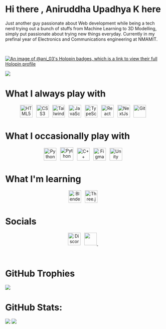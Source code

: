 
Hi there [](https://user-images.githubusercontent.com/18350557/176309783-0785949b-9127-417c-8b55-ab5a4334074e.gif) , Aniruddha Upadhya K here
===========================================================================================================================================

Just another guy passionate about Web development while being a tech nerd trying out a bunch of stuffs from Machine Learning to 3D Modelling, simply put passionate about trying new things everyday. Currently in my prefinal year of Electronics and Communications engineering at NMAMIT.

<br />

[![An image of @ani_03's Holopin badges, which is a link to view their full Holopin profile](https://holopin.me/ani_03)](https://holopin.io/@ani_03)

[![](https://visitcount.itsvg.in/api?id=Aniruddha-Upadhya-K&icon=2&color=12)](https://visitcount.itsvg.in)


# What I always play with

<p align="center">
<a href="https://developer.mozilla.org/en-US/docs/Glossary/HTML5" target="_blank" rel="noreferrer"><img src="https://raw.githubusercontent.com/danielcranney/readme-generator/main/public/icons/skills/html5-colored.svg" width="40" height="40" alt="HTML5" /></a>&nbsp;&nbsp;
<a href="https://www.w3.org/TR/CSS/#css" target="_blank" rel="noreferrer"><img src="https://raw.githubusercontent.com/danielcranney/readme-generator/main/public/icons/skills/css3-colored.svg" width="40" height="40" alt="CSS3" /></a>&nbsp;&nbsp;
<a href="https://tailwindcss.com/" target="_blank" rel="noreferrer"><img src="https://raw.githubusercontent.com/danielcranney/readme-generator/main/public/icons/skills/tailwindcss-colored.svg" width="40" height="40" alt="TailwindCSS" /></a>&nbsp;&nbsp;
<a href="https://developer.mozilla.org/en-US/docs/Web/JavaScript" target="_blank" rel="noreferrer"><img src="https://raw.githubusercontent.com/danielcranney/readme-generator/main/public/icons/skills/javascript-colored.svg" width="40" height="40" alt="JavaScript" /></a>&nbsp;&nbsp;
<a href="https://www.typescriptlang.org/" target="_blank" rel="noreferrer"><img src="https://raw.githubusercontent.com/danielcranney/readme-generator/main/public/icons/skills/typescript-colored.svg" width="40" height="40" alt="TypeScript" /></a>&nbsp;&nbsp;
<a href="https://reactjs.org/" target="_blank" rel="noreferrer"><img src="https://raw.githubusercontent.com/danielcranney/readme-generator/main/public/icons/skills/react-colored.svg" width="40" height="40" alt="React" /></a>&nbsp;&nbsp;
<a href="https://nextjs.org/docs" target="_blank" rel="noreferrer"><img src="https://raw.githubusercontent.com/danielcranney/readme-generator/main/public/icons/skills/nextjs-colored.svg" width="40" height="40" alt="NextJs" /></a>&nbsp;&nbsp;
<a href="https://git-scm.com/" target="_blank" rel="noreferrer"><img src="https://raw.githubusercontent.com/danielcranney/readme-generator/main/public/icons/skills/git-colored.svg" width="40" height="40" alt="Git" /></a>&nbsp;&nbsp;

# What I occasionally play with

<p align="center">
<a href="https://www.python.org/" target="_blank" rel="noreferrer"><img src="https://raw.githubusercontent.com/danielcranney/readme-generator/main/public/icons/skills/python-colored.svg" width="40" height="40" alt="Python" /></a>&nbsp;&nbsp;
<a href="https://scikit-learn.org/stable/" target="_blank" rel="noreferrer"><img src="https://icon.icepanel.io/Technology/svg/scikit-learn.svg" width="42" height="42" alt="Python" /></a>&nbsp;&nbsp;
<a href="https://docs.microsoft.com/en-us/cpp/?view=msvc-170" target="_blank" rel="noreferrer"><img src="https://raw.githubusercontent.com/danielcranney/readme-generator/main/public/icons/skills/cplusplus-colored.svg" width="40" height="40" alt="C++" /></a>&nbsp;&nbsp;
<a href="https://www.figma.com/" target="_blank" rel="noreferrer"><img src="https://raw.githubusercontent.com/danielcranney/readme-generator/main/public/icons/skills/figma-colored.svg" width="40" height="40" alt="Figma" /></a>&nbsp;&nbsp;
<a href="https://unity.com/" target="_blank" rel="noreferrer"><img src="https://cdn.worldvectorlogo.com/logos/unity-69.svg" width="40" height="40" alt="Unity" /></a>&nbsp;&nbsp;
</p>

# What I'm learning

<p align="center">
<a href="https://www.blender.org/" target="_blank" rel="noreferrer"><img src="https://raw.githubusercontent.com/danielcranney/readme-generator/main/public/icons/skills/blender-colored.svg" width="40" height="40" alt="Blender" /></a>&nbsp;&nbsp;
<a href="https://threejs.org/" target="_blank" rel="noreferrer"><img src="https://cdn.worldvectorlogo.com/logos/threejs-1.svg" width="40" height="40" alt="Three.js" /></a>&nbsp;&nbsp;
</p>

# Socials

<p align="center"> 
<a href="https://discord.com/users/ani_03" target="_blank" rel="noreferrer"><img src="https://www.svgrepo.com/show/353655/discord-icon.svg" width="40" height="40" alt="Discord" /></a>&nbsp;&nbsp;
<a href="https://www.linkedin.com/in/linkedin.com/in/aniruddha-upadhya-k-324288246" target="_blank" rel="noreferrer"> <picture> <source media="(prefers-color-scheme: dark)" srcset="https://raw.githubusercontent.com/danielcranney/readme-generator/main/public/icons/socials/linkedin-dark.svg" /> <source media="(prefers-color-scheme: light)" srcset="https://raw.githubusercontent.com/danielcranney/readme-generator/main/public/icons/socials/linkedin.svg" /> <img src="https://raw.githubusercontent.com/danielcranney/readme-generator/main/public/icons/socials/linkedin.svg" width="40" height="40" /> </picture> </a>&nbsp;&nbsp;
</p>
<br />

# GitHub Trophies
![](https://github-profile-trophy.vercel.app/?username=Aniruddha-Upadhya-K&theme=darkhub&no-frame=false&no-bg=true&margin-w=4)<br/>
  
# GitHub Stats:
![](https://github-readme-stats.vercel.app/api?username=Aniruddha-Upadhya-K&theme=dark&hide_border=true&include_all_commits=true&count_private=false)
![](https://github-readme-streak-stats.herokuapp.com/?user=Aniruddha-Upadhya-K&theme=dark&hide_border=true)<br/>
